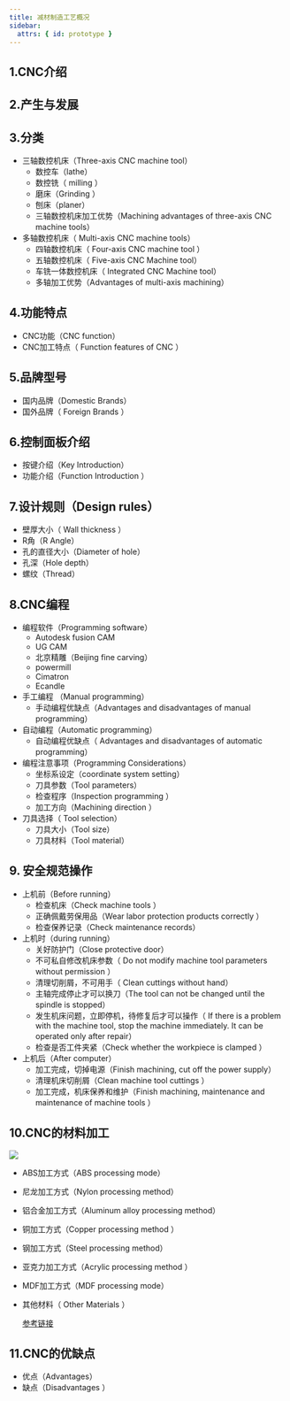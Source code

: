 ```yaml
---
title: 减材制造工艺概况
sidebar:
  attrs: { id: prototype }
---
```



## 1.CNC介绍


## 2.产生与发展

## 3.分类
* 三轴数控机床（Three-axis CNC machine tool）
  * 数控车（lathe）
  * 数控铣（ milling ）
  * 磨床（Grinding ）
  * 刨床（planer）
  * 三轴数控机床加工优势（Machining advantages of three-axis CNC machine tools）
* 多轴数控机床（ Multi-axis CNC machine tools）
  * 四轴数控机床（ Four-axis CNC machine tool ）
  * 五轴数控机床（ Five-axis CNC Machine tool）
  * 车铣一体数控机床（ Integrated CNC Machine tool）
  * 多轴加工优势（Advantages of multi-axis machining）

## 4.功能特点
  * CNC功能（CNC function）
  * CNC加工特点（ Function features of CNC ）

## 5.品牌型号
* 国内品牌（Domestic Brands）
* 国外品牌（ Foreign Brands ）

## 6.控制面板介绍
* 按键介绍（Key Introduction）
* 功能介绍（Function Introduction ）

## 7.设计规则（Design rules）
* 壁厚大小（ Wall thickness ）
* R角（R Angle）
* 孔的直径大小（Diameter of hole）
* 孔深（Hole depth）
* 螺纹（Thread）

## 8.CNC编程
* 编程软件（Programming software）
  * Autodesk fusion CAM
  * UG CAM
  * 北京精雕（Beijing fine carving）
  * powermill
  * Cimatron 
  * Ecandle
* 手工编程 （Manual programming）
  * 手动编程优缺点（Advantages and disadvantages of manual programming）
* 自动编程（Automatic programming）
  * 自动编程优缺点（ Advantages and disadvantages of automatic programming）
* 编程注意事项（Programming Considerations）
  * 坐标系设定（coordinate system setting）
  * 刀具参数（Tool parameters）
  * 检查程序（Inspection programming ）
  * 加工方向（Machining direction ）
* 刀具选择（ Tool selection）
  * 刀具大小（Tool size）
  * 刀具材料（Tool material）

## 9. 安全规范操作
* 上机前（Before running）
  * 检查机床（Check machine tools ）
  * 正确佩戴劳保用品（Wear labor protection products correctly ）
  * 检查保养记录（Check maintenance records）
* 上机时（during running）
  * 关好防护门（Close protective door）
  * 不可私自修改机床参数（ Do not modify machine tool parameters without permission ）
  * 清理切削屑，不可用手（ Clean cuttings without hand）
  * 主轴完成停止才可以换刀（The tool can not be changed until the spindle is stopped）
  * 发生机床问题，立即停机，待修复后才可以操作（ If there is a problem with the machine tool, stop the machine immediately. It can be operated only after repair）
  * 检查是否工件夹紧（Check whether the workpiece is clamped ）
* 上机后（After computer）
  * 加工完成，切掉电源（Finish machining, cut off the power supply）
  * 清理机床切削屑（Clean machine tool cuttings ）
  * 加工完成，机床保养和维护（Finish machining, maintenance and maintenance of machine tools ）

## 10.CNC的材料加工
![](https://nexmaker-profabx.oss-cn-hangzhou.aliyuncs.com/img/CNCmaterial.png)
* ABS加工方式（ABS processing mode）
* 尼龙加工方式（Nylon processing method）
* 铝合金加工方式（Aluminum alloy processing method）
* 铜加工方式（Copper processing method ）
* 钢加工方式（Steel processing method）
* 亚克力加工方式（Acrylic processing method ）
* MDF加工方式（MDF processing mode）
* 其他材料（ Other Materials ）
  
   [参考链接](https://www.yungongchang.com/processcnc)

## 11.CNC的优缺点
* 优点（Advantages）
* 缺点（Disadvantages ）
